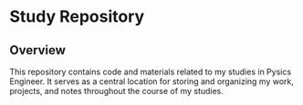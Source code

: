 # Study Repository
## Overview
This repository contains code and materials related to my studies in Pysics Engineer. It serves as a central location for storing and organizing my work, projects, and notes throughout the course of my studies.
